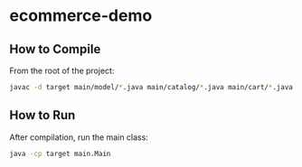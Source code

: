 # ecommerce-demo

## How to Compile

From the root of the project:

```bash
javac -d target main/model/*.java main/catalog/*.java main/cart/*.java main/Main.java
```

## How to Run

After compilation, run the main class:

```bash
java -cp target main.Main
```